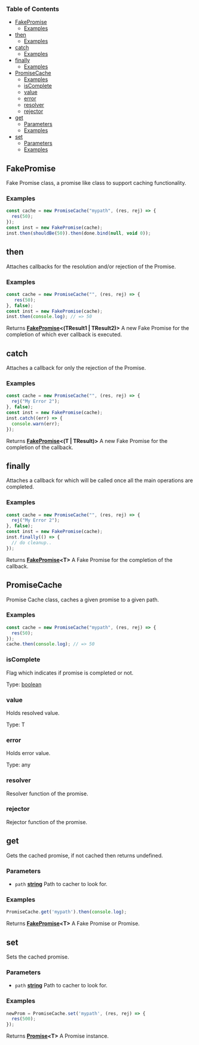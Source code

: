 <!-- Generated by documentation.js. Update this documentation by updating the source code. -->

### Table of Contents

-   [FakePromise][1]
    -   [Examples][2]
-   [then][3]
    -   [Examples][4]
-   [catch][5]
    -   [Examples][6]
-   [finally][7]
    -   [Examples][8]
-   [PromiseCache][9]
    -   [Examples][10]
    -   [isComplete][11]
    -   [value][12]
    -   [error][13]
    -   [resolver][14]
    -   [rejector][15]
-   [get][16]
    -   [Parameters][17]
    -   [Examples][18]
-   [set][19]
    -   [Parameters][20]
    -   [Examples][21]

## FakePromise

Fake Promise class, a promise like class to support caching functionality.

### Examples

```javascript
const cache = new PromiseCache("mypath", (res, rej) => {
  res(50);
});
const inst = new FakePromise(cache);
inst.then(shouldBe(50)).then(done.bind(null, void 0));
```

## then

Attaches callbacks for the resolution and/or rejection of the Promise.

### Examples

```javascript
const cache = new PromiseCache("", (res, rej) => {
   res(50);
}, false);
const inst = new FakePromise(cache);
inst.then(console.log); // => 50
```

Returns **[FakePromise][22]&lt;(TResult1 | TResult2)>** A new Fake Promise for the completion of which
ever callback is executed.

## catch

Attaches a callback for only the rejection of the Promise.

### Examples

```javascript
const cache = new PromiseCache("", (res, rej) => {
  rej("My Error 2");
}, false);
const inst = new FakePromise(cache);
inst.catch((err) => {
  console.warn(err);
});
```

Returns **[FakePromise][22]&lt;(T | TResult)>** A new Fake Promise for the completion of the callback.

## finally

Attaches a callback for which will be called once all the main operations are completed.

### Examples

```javascript
const cache = new PromiseCache("", (res, rej) => {
  rej("My Error 2");
}, false);
const inst = new FakePromise(cache);
inst.finally(() => {
  // do cleanup..
});
```

Returns **[FakePromise][22]&lt;T>** A Fake Promise for the completion of the callback.

## PromiseCache

Promise Cache class, caches a given promise to a given path.

### Examples

```javascript
const cache = new PromiseCache("mypath", (res, rej) => {
  res(50);
});
cache.then(console.log); // => 50
```

### isComplete

Flag which indicates if promise is completed or not.

Type: [boolean][23]

### value

Holds resolved value.

Type: T

### error

Holds error value.

Type: any

### resolver

Resolver function of the promise.

### rejector

Rejector function of the promise.

## get

Gets the cached promise, if not cached then returns undefined.

### Parameters

-   `path` **[string][24]** Path to cacher to look for.

### Examples

```javascript
PromiseCache.get('mypath').then(console.log);
```

Returns **[FakePromise][22]&lt;T>** A Fake Promise or Promise.

## set

Sets the cached promise.

### Parameters

-   `path` **[string][24]** Path to cacher to look for.

### Examples

```javascript
newProm = PromiseCache.set('mypath', (res, rej) => {
  res(500);
});
```

Returns **[Promise][25]&lt;T>** A Promise instance.

[1]: #fakepromise

[2]: #examples

[3]: #then

[4]: #examples-1

[5]: #catch

[6]: #examples-2

[7]: #finally

[8]: #examples-3

[9]: #promisecache

[10]: #examples-4

[11]: #iscomplete

[12]: #value

[13]: #error

[14]: #resolver

[15]: #rejector

[16]: #get

[17]: #parameters

[18]: #examples-5

[19]: #set

[20]: #parameters-1

[21]: #examples-6

[22]: #fakepromise

[23]: https://developer.mozilla.org/docs/Web/JavaScript/Reference/Global_Objects/Boolean

[24]: https://developer.mozilla.org/docs/Web/JavaScript/Reference/Global_Objects/String

[25]: https://developer.mozilla.org/docs/Web/JavaScript/Reference/Global_Objects/Promise
